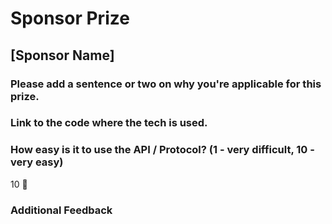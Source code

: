 # Sponsor Prize

## [Sponsor Name]

### Please add a sentence or two on why you're applicable for this prize.

### Link to the code where the tech is used.

### How easy is it to use the API / Protocol? (1 - very difficult, 10 - very easy)

10 🌟

### Additional Feedback

